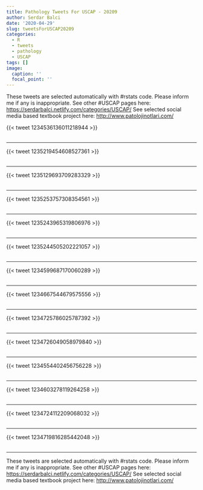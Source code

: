 ```yaml
---
title: Pathology Tweets For USCAP - 20209
author: Serdar Balci
date: '2020-04-29'
slug: tweetsForUSCAP20209
categories:
  - R
  - tweets
  - pathology
  - USCAP
tags: []
image:
  caption: ''
  focal_point: ''
---
```



These tweets are selected automatically with #rstats code. Please inform me if any is inappropriate.
See other #USCAP pages here: https://serdarbalci.netlify.com/categories/USCAP/ 
See selected social media based textbook project here: http://www.patolojinotlari.com/

{{< tweet 1234536136011218944 >}}
<br>
<br>
<hr>
{{< tweet 1235219454608527361 >}}
<br>
<br>
<hr>
{{< tweet 1235129693709283329 >}}
<br>
<br>
<hr>
{{< tweet 1235253757308354561 >}}
<br>
<br>
<hr>
{{< tweet 1235243965319806976 >}}
<br>
<br>
<hr>
{{< tweet 1235244505202221057 >}}
<br>
<br>
<hr>
{{< tweet 1234599687170060289 >}}
<br>
<br>
<hr>
{{< tweet 1234667544679575556 >}}
<br>
<br>
<hr>
{{< tweet 1234725786025787392 >}}
<br>
<br>
<hr>
{{< tweet 1234726049058979840 >}}
<br>
<br>
<hr>
{{< tweet 1234554402456756228 >}}
<br>
<br>
<hr>
{{< tweet 1234603278119264258 >}}
<br>
<br>
<hr>
{{< tweet 1234724112209068032 >}}
<br>
<br>
<hr>
{{< tweet 1234719816285442048 >}}
<br>
<br>
<hr>


These tweets are selected automatically with #rstats code. Please inform me if any is inappropriate.
See other #USCAP pages here: https://serdarbalci.netlify.com/categories/USCAP/ 
See selected social media based textbook project here: http://www.patolojinotlari.com/
